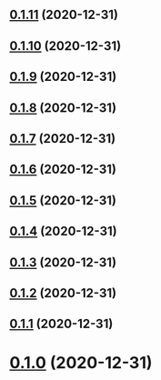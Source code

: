 ## [0.1.11](https://github.com/tyankatsu0105/css-houdini/compare/v0.1.10...v0.1.11) (2020-12-31)



## [0.1.10](https://github.com/tyankatsu0105/css-houdini/compare/v0.1.9...v0.1.10) (2020-12-31)



## [0.1.9](https://github.com/tyankatsu0105/css-houdini/compare/v0.1.8...v0.1.9) (2020-12-31)



## [0.1.8](https://github.com/tyankatsu0105/css-houdini/compare/v0.1.7...v0.1.8) (2020-12-31)



## [0.1.7](https://github.com/tyankatsu0105/css-houdini/compare/v0.1.6...v0.1.7) (2020-12-31)



## [0.1.6](https://github.com/tyankatsu0105/css-houdini/compare/v0.1.5...v0.1.6) (2020-12-31)



## [0.1.5](https://github.com/tyankatsu0105/css-houdini/compare/v0.1.2...v0.1.5) (2020-12-31)



## [0.1.4](https://github.com/tyankatsu0105/css-houdini/compare/v0.1.2...v0.1.4) (2020-12-31)



## [0.1.3](https://github.com/tyankatsu0105/css-houdini/compare/v0.1.2...v0.1.3) (2020-12-31)



## [0.1.2](https://github.com/tyankatsu0105/css-houdini/compare/v0.1.1...v0.1.2) (2020-12-31)



## [0.1.1](https://github.com/tyankatsu0105/css-houdini/compare/v0.0.8...v0.1.1) (2020-12-31)



# [0.1.0](https://github.com/tyankatsu0105/css-houdini/compare/v0.0.8...v0.1.0) (2020-12-31)



